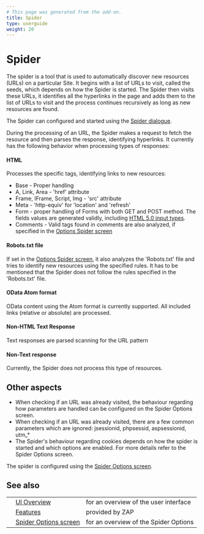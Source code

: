 ```yaml
---
# This page was generated from the add-on.
title: Spider
type: userguide
weight: 20
---
```


# Spider

The spider is a tool that is used to automatically discover new
resources (URLs) on a particular Site. It begins with a list of URLs
to visit, called the seeds, which depends on how the Spider is
started. The Spider then visits these URLs, it identifies all the
hyperlinks in the page and adds them to the list of URLs to visit and
the process continues recursively as long as new resources are found.

The Spider can configured and started using the [Spider dialogue](/docs/desktop/ui/dialogs/spider/).

During the processing of an URL, the Spider makes a request to
fetch the resource and then parses the response, identifying
hyperlinks. It currently has the following behavior when processing
types of responses:

#### HTML

Processes the specific tags, identifying links to new resources:

* Base - Proper handling
* A, Link, Area - 'href' attribute
* Frame, IFrame, Script, Img - 'src' attribute
* Meta - 'http-equiv' for 'location' and 'refresh'
* Form - proper handling of Forms with both GET and POST method. The fields values are generated validly, including [HTML
    5.0 input types](http://www.w3schools.com/html5/html5_form_input_types.asp).
* Comments - Valid tags found in comments are also analyzed, if specified in the [Options
    Spider screen](/docs/desktop/ui/dialogs/options/spider/)

#### Robots.txt file

If set in the [Options Spider
screen](/docs/desktop/ui/dialogs/options/spider/), it also analyzes the 'Robots.txt' file and tries to identify new resources using the specified rules. It has to be mentioned that the Spider does not follow the rules specified in the 'Robots.txt' file.

#### OData Atom format

OData content using the Atom format is currently supported. All included links (relative or absolute) are processed.

#### Non-HTML Text Response

Text responses are parsed scanning for the URL pattern

#### Non-Text response

Currently, the Spider does not process this type of resources.

## Other aspects

* When checking if an URL was already visited, the behaviour regarding how parameters are handled can be configured on the Spider Options screen.
* When checking if an URL was already visited, there are a few common parameters which are ignored: jsessionid, phpsessid, aspsessionid, utm_\*
* The Spider's behaviour regarding cookies depends on how the spider is started and which options are enabled. For more details refer to the Spider Options screen.

The spider is configured using the [Spider Options screen](/docs/desktop/ui/dialogs/options/spider/).

## See also

|   |                                                                   |                                       |
|---|-------------------------------------------------------------------|---------------------------------------|
|   | [UI Overview](/docs/desktop/ui/)                                  | for an overview of the user interface |
|   | [Features](/docs/desktop/start/features/)                         | provided by ZAP                       |
|   | [Spider Options screen](/docs/desktop/ui/dialogs/options/spider/) | for an overview of the Spider Options |
